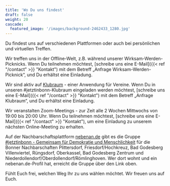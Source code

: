 ```yaml
---
title: 'Wo Du uns findest'
draft: false
weight: 20
cascade:
  featured_image: '/images/background-2462433_1280.jpg'
---
```

Du findest uns auf verschiedenen Plattformen oder auch bei persönlichen und virtuellen Treffen.

<!--more-->

Wir treffen uns in der Offline-Welt, z.B. während unserer Wirksam-Werden-Picknicks. Wenn Du teilnehmen möchtest, [schreibe uns eine E-Mail]({{< ref "/contact" >}} "Kontakt") mit dem Betreff „Anfrage Wirksam-Werden-Picknick“, und Du erhältst eine Einladung.

Wir sind aktiv auf [Klubraum](https://klubraum.com/de/home) - einer Anwendung für Vereine. Wenn Du in unseren #jetztinbonn-Klubraum eingeladen werden möchtest, [schreibe uns eine E-Mail]({{< ref "/contact" >}} "Kontakt") mit dem Betreff „Anfrage Klubraum“, und Du erhältst eine Einladung.

Wir veranstalten Zoom-Meetings - zur Zeit alle 2 Wochen Mittwochs von 19:00 bis 20:00 Uhr. Wenn Du teilnehmen möchtest, [schreibe uns eine E-Mail]({{< ref "/contact" >}} "Kontakt"), um eine Einladung zu unserem nächsten Online-Meeting zu erhalten.

Auf der Nachbarschaftsplattform [nebenan.de](https://nebenan.de/) gibt es die Gruppe [#jetztinbonn - Gemeinsam für Demokratie und Menschlichkeit](https://nebenan.de/groups/56858) für die Bonner Nachbarschaften Plittersdorf, Friesdorf/Hochkreuz, Bad Godesberg Villenviertel, Rüngsdorf, Oberkassel, Bad Godesberg Zentrum und Niederdollendorf/Oberdollendorf/Römlinghoven. Wer dort wohnt und ein nebenan.de-Profil hat, erreicht die Gruppe über den Link oben.

Fühlt Euch frei, welchen Weg Ihr zu uns wählen möchtet.
Wir freuen uns auf Euch.